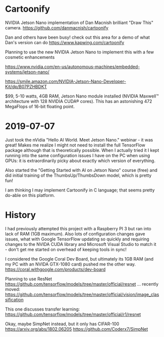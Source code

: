 # Cartoonify
NVIDIA Jetson Nano implementation of Dan Macnish brilliant "Draw This" camera.
https://github.com/danmacnish/cartoonify

Dan and others have been busy! check out this area for a demo of what Dan's version can do
https://www.kapwing.com/cartoonify

Planning to use the new NVIDIA Jetson Nano to implement this with a few cosmetic enhancements

https://www.nvidia.com/en-us/autonomous-machines/embedded-systems/jetson-nano/

https://smile.amazon.com/NVIDIA-Jetson-Nano-Developer-Kit/dp/B07PZHBDKT

$99, 5-10 watts, 4GB RAM, Jetson Nano module installed (NVIDIA Maxwell™ architecture with 128 NVIDIA CUDA® cores). This has an astonishing 472 MegaFlops of 16-bit floating point.

# 2019-07-07

Just took the nVidia "Hello AI World. Meet Jetson Nano." webinar - it was great! Makes me realize I might not need to install the full TensorFlow package although that is theoretically possible. When I actually tried it I kept running into the same configuration issues I have on the PC when using GPUs: it is extraordinarily picky about exactly which version of everything.

Also started the "Getting Started with AI on Jetson Nano" course (free) and did initial training of the ThumbsUp/ThumbsDown model, which is pretty fun!

I am thinking I may implement Cartoonify in C language; that seems pretty do-able on this platform.

# History

I had previously attempted this project with a Raspberry PI 3 but ran into lack of RAM (1GB maximum).
Also lots of configuration changes gave issues, what with Google TensorFlow updating so quickly and requiring changes to the NVIDA CUDA library and Microsoft Visual Studio to match it - don't get me started on overhead of keeping tools in sync!

I considered the Google Coral Dev Board, but ultimately its 1GB RAM (and my PC with an NVIDA GTX-1080 card) pushed me the other way.
https://coral.withgoogle.com/products/dev-board

Planning to use ResNet
https://github.com/tensorflow/models/tree/master/official/resnet
... recently moved:
https://github.com/tensorflow/models/tree/master/official/vision/image_classification

This one discusses transfer learning:
https://github.com/tensorflow/models/tree/master/official/r1/resnet

Okay, maybe SimpNet instead, but it only has CIFAR-100
https://arxiv.org/abs/1802.06205
https://github.com/Coderx7/SimpNet
